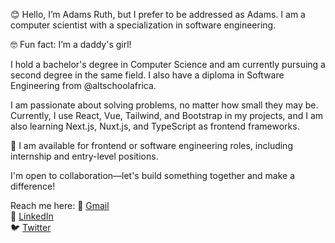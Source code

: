 
😊 Hello, I’m Adams Ruth, but I prefer to be addressed as Adams. I am a computer scientist with a specialization in software engineering.

🤓 Fun fact: I’m a daddy's girl!

I hold a bachelor's degree in Computer Science and am currently pursuing a second degree in the same field. I also have a diploma in Software Engineering from @altschoolafrica.

I am passionate about solving problems, no matter how small they may be. Currently, I use React, Vue, Tailwind, and Bootstrap in my projects, and I am also learning Next.js, Nuxt.js, and TypeScript as frontend frameworks.

💼 I am available for frontend or software engineering roles, including  internship and entry-level positions.

I'm open to collaboration—let's build something together and make a difference!

Reach me here:
📧 [Gmail](mailto:adamsruth4080@gmail.com)  
💼 [LinkedIn](https://www.linkedin.com/in/adams-ruth-916543167)  
🐦 [Twitter](https://x.com/unique1Adams)





